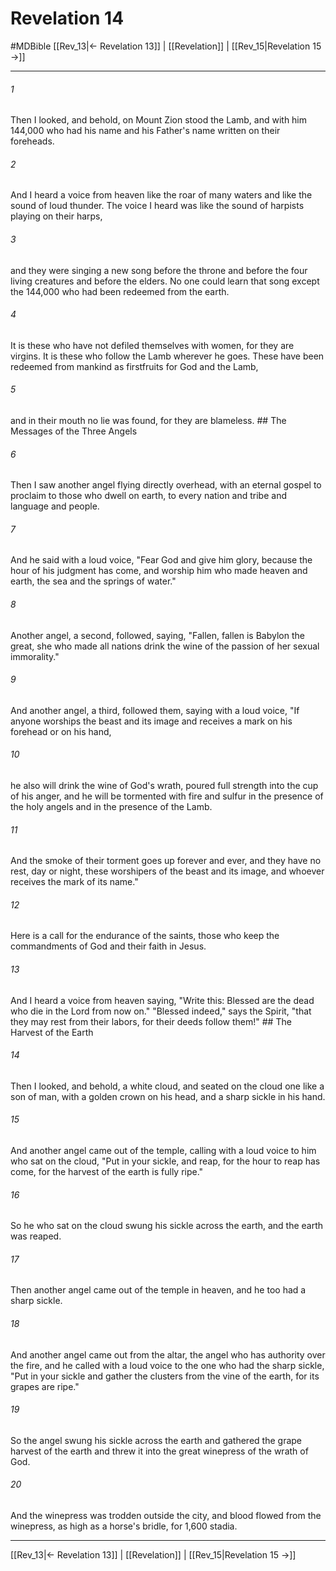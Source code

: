 # Revelation 14
#MDBible
[[Rev_13|← Revelation 13]] | [[Revelation]] | [[Rev_15|Revelation 15 →]]

***

###### 1 
Then I looked, and behold, on Mount Zion stood the Lamb, and with him 144,000 who had his name and his Father's name written on their foreheads. 

###### 2 
And I heard a voice from heaven like the roar of many waters and like the sound of loud thunder. The voice I heard was like the sound of harpists playing on their harps, 

###### 3 
and they were singing a new song before the throne and before the four living creatures and before the elders. No one could learn that song except the 144,000 who had been redeemed from the earth. 

###### 4 
It is these who have not defiled themselves with women, for they are virgins. It is these who follow the Lamb wherever he goes. These have been redeemed from mankind as firstfruits for God and the Lamb, 

###### 5 
and in their mouth no lie was found, for they are blameless. ## The Messages of the Three Angels 

###### 6 
Then I saw another angel flying directly overhead, with an eternal gospel to proclaim to those who dwell on earth, to every nation and tribe and language and people. 

###### 7 
And he said with a loud voice, "Fear God and give him glory, because the hour of his judgment has come, and worship him who made heaven and earth, the sea and the springs of water." 

###### 8 
Another angel, a second, followed, saying, "Fallen, fallen is Babylon the great, she who made all nations drink the wine of the passion of her sexual immorality." 

###### 9 
And another angel, a third, followed them, saying with a loud voice, "If anyone worships the beast and its image and receives a mark on his forehead or on his hand, 

###### 10 
he also will drink the wine of God's wrath, poured full strength into the cup of his anger, and he will be tormented with fire and sulfur in the presence of the holy angels and in the presence of the Lamb. 

###### 11 
And the smoke of their torment goes up forever and ever, and they have no rest, day or night, these worshipers of the beast and its image, and whoever receives the mark of its name." 

###### 12 
Here is a call for the endurance of the saints, those who keep the commandments of God and their faith in Jesus. 

###### 13 
And I heard a voice from heaven saying, "Write this: Blessed are the dead who die in the Lord from now on." "Blessed indeed," says the Spirit, "that they may rest from their labors, for their deeds follow them!" ## The Harvest of the Earth 

###### 14 
Then I looked, and behold, a white cloud, and seated on the cloud one like a son of man, with a golden crown on his head, and a sharp sickle in his hand. 

###### 15 
And another angel came out of the temple, calling with a loud voice to him who sat on the cloud, "Put in your sickle, and reap, for the hour to reap has come, for the harvest of the earth is fully ripe." 

###### 16 
So he who sat on the cloud swung his sickle across the earth, and the earth was reaped. 

###### 17 
Then another angel came out of the temple in heaven, and he too had a sharp sickle. 

###### 18 
And another angel came out from the altar, the angel who has authority over the fire, and he called with a loud voice to the one who had the sharp sickle, "Put in your sickle and gather the clusters from the vine of the earth, for its grapes are ripe." 

###### 19 
So the angel swung his sickle across the earth and gathered the grape harvest of the earth and threw it into the great winepress of the wrath of God. 

###### 20 
And the winepress was trodden outside the city, and blood flowed from the winepress, as high as a horse's bridle, for 1,600 stadia. 

***

[[Rev_13|← Revelation 13]] | [[Revelation]] | [[Rev_15|Revelation 15 →]]
